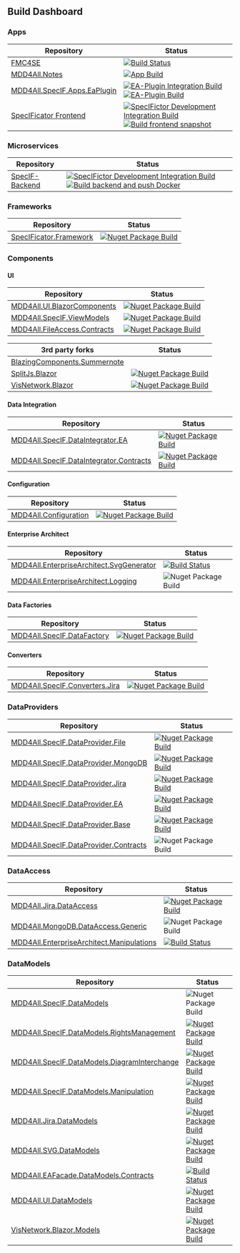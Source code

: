 ## Build Dashboard
### Apps
|Repository|Status|
|-|-|
|[FMC4SE](https://github.com/oalt/fmc4se)|[![Build Status](https://dev.azure.com/oa0170/FMC4SE/_apis/build/status/oalt.fmc4se?branchName=master)](https://dev.azure.com/oa0170/FMC4SE/_build/latest?definitionId=1&branchName=master)|
|[MDD4All.Notes](https://github.com/oalt/MDD4All.Notes)|[![App Build](https://github.com/oalt/MDD4All.Notes/actions/workflows/build.yml/badge.svg)](https://github.com/oalt/MDD4All.Notes/actions/workflows/build.yml)|
|[MDD4All.SpecIF.Apps.EaPlugin](https://github.com/oalt/MDD4All.SpecIF.Apps.EaPlugin)|[![EA-Plugin Integration Build](https://github.com/specificator/SpecIFicator-dev/actions/workflows/EA-plugin-inetgration-dev-build.yml/badge.svg)](https://github.com/specificator/SpecIFicator-dev/actions/workflows/EA-plugin-inetgration-dev-build.yml) [![EA-Plugin Build](https://github.com/oalt/MDD4All.SpecIF.Apps.EaPlugin/actions/workflows/build.yml/badge.svg)](https://github.com/oalt/MDD4All.SpecIF.Apps.EaPlugin/actions/workflows/build.yml)|
|[SpecIFicator Frontend](https://github.com/oalt/SpecIFicator-dev)|[![SpecIFictor Development Integration Build](https://github.com/oalt/SpecIFicator-dev/actions/workflows/specificator-integration-dev-build.yml/badge.svg)](https://github.com/oalt/SpecIFicator-dev/actions/workflows/specificator-integration-dev-build.yml) [![Build frontend snapshot](https://github.com/oalt/SpecIFicator-dev/actions/workflows/frontend-publish-snapshot.yml/badge.svg)](https://github.com/oalt/SpecIFicator-dev/actions/workflows/frontend-publish-snapshot.yml)|

### Microservices
|Repository|Status|
|-|-|
|[SpecIF-Backend](https://github.com/oalt/SpecIFicator-dev)|[![SpecIFictor Development Integration Build](https://github.com/oalt/SpecIFicator-dev/actions/workflows/specificator-integration-dev-build.yml/badge.svg)](https://github.com/oalt/SpecIFicator-dev/actions/workflows/specificator-integration-dev-build.yml) [![Build backend and push Docker](https://github.com/oalt/SpecIFicator-dev/actions/workflows/backend-docker-build.yml/badge.svg)](https://github.com/oalt/SpecIFicator-dev/actions/workflows/backend-docker-build.yml)|

### Frameworks
|Repository|Status|
|-|-|
|[SpecIFicator.Framework](https://github.com/specificator/SpecIFicator.Framework)|[![Nuget Package Build](https://github.com/specificator/SpecIFicator.Framework/actions/workflows/build.yml/badge.svg)](https://github.com/specificator/SpecIFicator.Framework/actions/workflows/build.yml)|

### Components

#### UI
|Repository|Status|
|-|-|
|[MDD4All.UI.BlazorComponents](https://github.com/oalt/MDD4All.UI.BlazorComponents)|[![Nuget Package Build](https://github.com/oalt/MDD4All.UI.BlazorComponents/actions/workflows/build.yml/badge.svg)](https://github.com/oalt/MDD4All.UI.BlazorComponents/actions/workflows/build.yml)|
|[MDD4All.SpecIF.ViewModels](https://github.com/oalt/MDD4All.SpecIF.ViewModels)|[![Nuget Package Build](https://github.com/oalt/MDD4All.SpecIF.ViewModels/actions/workflows/build.yml/badge.svg)](https://github.com/oalt/MDD4All.SpecIF.ViewModels/actions/workflows/build.yml)|
|[MDD4All.FileAccess.Contracts](https://github.com/oalt/MDD4All.FileAccess.Contracts)|[![Nuget Package Build](https://github.com/oalt/MDD4All.FileAccess.Contracts/actions/workflows/build.yml/badge.svg)](https://github.com/oalt/MDD4All.FileAccess.Contracts/actions/workflows/build.yml)|

|3rd party forks|Status|
|-|-|
|[BlazingComponents.Summernote](https://github.com/oalt/Summernote)||
|[SplitJs.Blazor](https://github.com/oalt/SplitJs.Blazor)|[![Nuget Package Build](https://github.com/oalt/SplitJs.Blazor/actions/workflows/build.yml/badge.svg)](https://github.com/oalt/SplitJs.Blazor/actions/workflows/build.yml)|
|[VisNetwork.Blazor](https://github.com/oalt/VisNetwork.Blazor)|[![Nuget Package Build](https://github.com/oalt/VisNetwork.Blazor/actions/workflows/build.yml/badge.svg)](https://github.com/oalt/VisNetwork.Blazor/actions/workflows/build.yml)|

#### Data Integration
|Repository|Status|
|-|-|
|[MDD4All.SpecIF.DataIntegrator.EA](https://github.com/oalt/MDD4All.SpecIF.DataIntegrator.EA)|[![Nuget Package Build](https://github.com/oalt/MDD4All.SpecIF.DataIntegrator.EA/actions/workflows/build.yml/badge.svg)](https://github.com/oalt/MDD4All.SpecIF.DataIntegrator.EA/actions/workflows/build.yml)|
|[MDD4All.SpecIF.DataIntegrator.Contracts](https://github.com/oalt/MDD4All.SpecIF.DataIntegrator.Contracts)|[![Nuget Package Build](https://github.com/oalt/MDD4All.SpecIF.DataIntegrator.Contracts/actions/workflows/build.yml/badge.svg)](https://github.com/oalt/MDD4All.SpecIF.DataIntegrator.Contracts/actions/workflows/build.yml)|

#### Configuration
|Repository|Status|
|-|-|
|[MDD4All.Configuration](https://github.com/oalt/MDD4All.Configuration)|[![Nuget Package Build](https://github.com/oalt/MDD4All.Configuration/actions/workflows/build.yml/badge.svg)](https://github.com/oalt/MDD4All.Configuration/actions/workflows/build.yml)|

#### Enterprise Architect
|Repository|Status|
|-|-|
|[MDD4All.EnterpriseArchitect.SvgGenerator](https://github.com/oalt/fmc4seSvgGenerator)|[![Build Status](https://dev.azure.com/oa0170/MDD4All.SVG/_apis/build/status/oalt.fmc4seSvgGenerator?branchName=master)](https://dev.azure.com/oa0170/MDD4All.SVG/_build/latest?definitionId=4&branchName=master)|
|[MDD4All.EnterpriseArchitect.Logging](https://github.com/oalt/MDD4All.EnterpriseArchitect.Logging)|![Nuget Package Build](https://github.com/oalt/MDD4All.EnterpriseArchitect.Logging/workflows/Nuget%20Package%20Build/badge.svg)|

#### Data Factories
|Repository|Status|
|-|-|
|[MDD4All.SpecIF.DataFactory](https://github.com/oalt/MDD4All.SpecIF.DataFactory)|[![Nuget Package Build](https://github.com/oalt/MDD4All.SpecIF.DataFactory/actions/workflows/build.yml/badge.svg)](https://github.com/oalt/MDD4All.SpecIF.DataFactory/actions/workflows/build.yml)|

#### Converters
|Repository|Status|
|-|-|
|[MDD4All.SpecIF.Converters.Jira](https://github.com/oalt/MDD4All.SpecIF.Converters.Jira)|[![Nuget Package Build](https://github.com/oalt/MDD4All.SpecIF.Converters.Jira/actions/workflows/build.yml/badge.svg)](https://github.com/oalt/MDD4All.SpecIF.Converters.Jira/actions/workflows/build.yml)|


### DataProviders
|Repository|Status|
|-|-|
|[MDD4All.SpecIF.DataProvider.File](https://github.com/oalt/MDD4All.SpecIF.DataProvider.File)|[![Nuget Package Build](https://github.com/oalt/MDD4All.SpecIF.DataProvider.File/actions/workflows/build.yml/badge.svg)](https://github.com/oalt/MDD4All.SpecIF.DataProvider.File/actions/workflows/build.yml)|
|[MDD4All.SpecIF.DataProvider.MongoDB](https://github.com/oalt/MDD4All.SpecIF.DataProvider.MongoDB)|[![Nuget Package Build](https://github.com/oalt/MDD4All.SpecIF.DataProvider.MongoDB/actions/workflows/build.yml/badge.svg)](https://github.com/oalt/MDD4All.SpecIF.DataProvider.MongoDB/actions/workflows/build.yml)|
|[MDD4All.SpecIF.DataProvider.Jira](https://github.com/oalt/MDD4All.SpecIF.DataProvider.Jira)|[![Nuget Package Build](https://github.com/oalt/MDD4All.SpecIF.DataProvider.Jira/actions/workflows/build.yml/badge.svg)](https://github.com/oalt/MDD4All.SpecIF.DataProvider.Jira/actions/workflows/build.yml)|
|[MDD4All.SpecIF.DataProvider.EA](https://github.com/oalt/MDD4All.SpecIF.DataProvider.EA)|[![Nuget Package Build](https://github.com/oalt/MDD4All.SpecIF.DataProvider.EA/actions/workflows/build.yml/badge.svg)](https://github.com/oalt/MDD4All.SpecIF.DataProvider.EA/actions/workflows/build.yml)|
|[MDD4All.SpecIF.DataProvider.Base](https://github.com/oalt/MDD4All.SpecIF.DataProvider.Base)|[![Nuget Package Build](https://github.com/oalt/MDD4All.SpecIF.DataProvider.Base/actions/workflows/build.yml/badge.svg)](https://github.com/oalt/MDD4All.SpecIF.DataProvider.Base/actions/workflows/build.yml)|
|[MDD4All.SpecIF.DataProvider.Contracts](https://github.com/oalt/MDD4All.SpecIF.DataProvider.Contracts)|![Nuget Package Build](https://github.com/oalt/MDD4All.SpecIF.DataProvider.Contracts/workflows/Nuget%20Package%20Build/badge.svg)|


### DataAccess
|Repository|Status|
|-|-|
|[MDD4All.Jira.DataAccess](https://github.com/oalt/MDD4All.Jira.DataAccess)|[![Nuget Package Build](https://github.com/oalt/MDD4All.Jira.DataAccess/actions/workflows/build.yml/badge.svg)](https://github.com/oalt/MDD4All.Jira.DataAccess/actions/workflows/build.yml)|
|[MDD4All.MongoDB.DataAccess.Generic](https://github.com/oalt/MDD4All.MongoDB.DataAccess.Generic)|![Nuget Package Build](https://github.com/oalt/MDD4All.MongoDB.DataAccess.Generic/workflows/Nuget%20Package%20Build/badge.svg)|
|[MDD4All.EnterpriseArchitect.Manipulations](https://github.com/oalt/eaapi)|[![Build Status](https://dev.azure.com/oa0170/EAAPI/_apis/build/status/oalt.eaapi?branchName=master)](https://dev.azure.com/oa0170/EAAPI/_build/latest?definitionId=2&branchName=master)|

### DataModels
|Repository|Status|
|-|-|
|[MDD4All.SpecIF.DataModels](https://github.com/oalt/MDD4All.SpecIF.DataModels)|![Nuget Package Build](https://github.com/oalt/MDD4All.SpecIF.DataModels/workflows/Nuget%20Package%20Build/badge.svg)|
|[MDD4All.SpecIF.DataModels.RightsManagement](https://github.com/oalt/MDD4All.SpecIF.DataModels.RightsManagement)|[![Nuget Package Build](https://github.com/oalt/MDD4All.SpecIF.DataModels.RightsManagement/actions/workflows/build.yml/badge.svg)](https://github.com/oalt/MDD4All.SpecIF.DataModels.RightsManagement/actions/workflows/build.yml)|
|[MDD4All.SpecIF.DataModels.DiagramInterchange](https://github.com/oalt/MDD4All.SpecIF.DataModels.DiagramInterchange)|[![Nuget Package Build](https://github.com/oalt/MDD4All.SpecIF.DataModels.DiagramInterchange/actions/workflows/build.yml/badge.svg)](https://github.com/oalt/MDD4All.SpecIF.DataModels.DiagramInterchange/actions/workflows/build.yml)|
|[MDD4All.SpecIF.DataModels.Manipulation](https://github.com/oalt/MDD4All.SpecIF.DataModels.Manipulation)|[![Nuget Package Build](https://github.com/oalt/MDD4All.SpecIF.DataModels.Manipulation/actions/workflows/build.yml/badge.svg)](https://github.com/oalt/MDD4All.SpecIF.DataModels.Manipulation/actions/workflows/build.yml)|
|[MDD4All.Jira.DataModels](https://github.com/oalt/MDD4All.Jira.DataModels)|[![Nuget Package Build](https://github.com/oalt/MDD4All.Jira.DataModels/actions/workflows/build.yml/badge.svg)](https://github.com/oalt/MDD4All.Jira.DataModels/actions/workflows/build.yml)|
|[MDD4All.SVG.DataModels](https://github.com/oalt/MDD4All.SVG.DataModels)|[![Nuget Package Build](https://github.com/oalt/MDD4All.SVG.DataModels/actions/workflows/build.yml/badge.svg)](https://github.com/oalt/MDD4All.SVG.DataModels/actions/workflows/build.yml)|
|[MDD4All.EAFacade.DataModels.Contracts](https://github.com/oalt/MDD4All.EnterpriseArchitect.DataModels.Contracts)|[![Build Status](https://dev.azure.com/oa0170/MDD4All.EnterpriseArchitect.DataModels.Contracts/_apis/build/status/oalt.MDD4All.EnterpriseArchitect.DataModels.Contracts?branchName=master)](https://dev.azure.com/oa0170/MDD4All.EnterpriseArchitect.DataModels.Contracts/_build/latest?definitionId=6&branchName=master)|
|[MDD4All.UI.DataModels](https://github.com/oalt/MDD4All.UI.DataModels)|[![Nuget Package Build](https://github.com/oalt/MDD4All.UI.DataModels/actions/workflows/build.yml/badge.svg)](https://github.com/oalt/MDD4All.UI.DataModels/actions/workflows/build.yml)|
|[VisNetwork.Blazor.Models](https://github.com/oalt/VisNetwork.Blazor.Models)|[![Nuget Package Build](https://github.com/oalt/VisNetwork.Blazor.Models/actions/workflows/build.yml/badge.svg)](https://github.com/oalt/VisNetwork.Blazor.Models/actions/workflows/build.yml)|